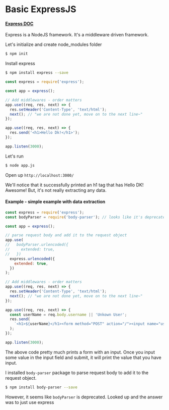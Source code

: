 # Basic ExpressJS

#### [Express DOC](https://expressjs.com/)

Express is a NodeJS framework.
It's a middleware driven framework.

Let's initialize and create node_modules folder
```bash
$ npm init
```

Install express
```bash
$ npm install express --save
```

```javascript
const express = require('express');

const app = express();

// Add middlewares - order matters
app.use((req, res, next) => {
  res.setHeader('Content-Type', 'text/html');
  next(); // "we are not done yet, move on to the next line~"
});

app.use((req, res, next) => {
  res.send('<h1>Hello Dk!</h1>');
});

app.listen(3000);
```

Let's run
```bash
$ node app.js
```

Open up `http://localhost:3000/`

We'll notice that it successfully printed an h1 tag that has Hello DK!
Awesome! But, it's not really extracting any data.

#### Example - simple example with data extraction

```javascript
const express = require('express');
const bodyParser = require('body-parser'); // looks like it's deprecated

const app = express();

// parse request body and add it to the request object
app.use(
//   bodyParser.urlencoded({
//     extended: true,
//   })
  express.urlencoded({
    extended: true,
  })
);

// Add middlewares - order matters
app.use((req, res, next) => {
  res.setHeader('Content-Type', 'text/html');
  next(); // "we are not done yet, move on to the next line~"
});

app.use((req, res, next) => {
  const userName = req.body.username || 'Unkown User';
  res.send(
    `<h1>${userName}</h1><form method="POST" action="/"><input name="username" type="text" /><button type="submit">submit</button></form>`
  );
});

app.listen(3000);
```

The above code pretty much prints a form with an input. Once you input some value in the input field and submit, it will print the value that you have input.

I installed `body-parser` package to parse request body to add it to the request object.
```bash
$ npm install body-parser --save
```

However, it seems like `bodyParser` is deprecated. Looked up and the answer was to just use express